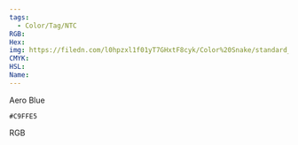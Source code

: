 ```yaml
---
tags:
  - Color/Tag/NTC
RGB:
Hex:
img: https://filedn.com/l0hpzxl1f01yT7GHxtF8cyk/Color%20Snake/standard_csv_to_svg/%23/C9FFE5.svg
CMYK:
HSL:
Name:
---
```

Aero Blue
```palette
#C9FFE5
```
RGB

